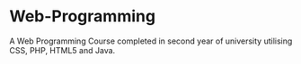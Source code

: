 # Web-Programming
A Web Programming Course completed in second year of university utilising CSS, PHP, HTML5 and Java.

